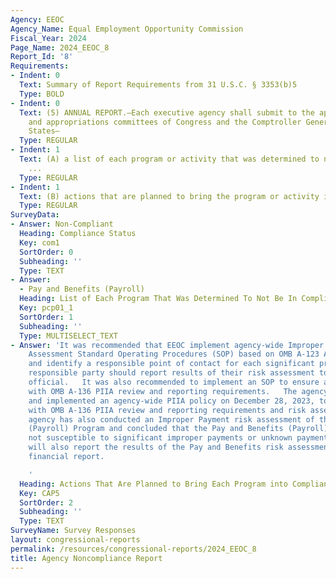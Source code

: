 ```yaml
---
Agency: EEOC
Agency_Name: Equal Employment Opportunity Commission
Fiscal_Year: 2024
Page_Name: 2024_EEOC_8
Report_Id: '8'
Requirements:
- Indent: 0
  Text: Summary of Report Requirements from 31 U.S.C. § 3353(b)5
  Type: BOLD
- Indent: 0
  Text: (5) ANNUAL REPORT.—Each executive agency shall submit to the appropriate authorizing
    and appropriations committees of Congress and the Comptroller General of the United
    States—
  Type: REGULAR
- Indent: 1
  Text: (A) a list of each program or activity that was determined to not be in compliance
    ...
  Type: REGULAR
- Indent: 1
  Text: (B) actions that are planned to bring the program or activity into compliance.
  Type: REGULAR
SurveyData:
- Answer: Non-Compliant
  Heading: Compliance Status
  Key: com1
  SortOrder: 0
  Subheading: ''
  Type: TEXT
- Answer:
  - Pay and Benefits (Payroll)
  Heading: List of Each Program That Was Determined To Not Be In Compliance
  Key: pcp01_1
  SortOrder: 1
  Subheading: ''
  Type: MULTISELECT_TEXT
- Answer: 'It was recommended that EEOC implement agency-wide Improper Payment Risk
    Assessment Standard Operating Procedures (SOP) based on OMB A-123 Appendix C guidance
    and identify a responsible point of contact for each significant program. The
    responsible party should report results of their risk assessment to the EEOC responsible
    official.   It was also recommended to implement an SOP to ensure annual compliance
    with OMB A-136 PIIA review and reporting requirements.   The agency developed
    and implemented an agency-wide PIIA policy on December 28, 2023, to address compliance
    with OMB A-136 PIIA review and reporting requirements and risk assessment procedures.  The
    agency has also conducted an Improper Payment risk assessment of the Pay and Benefits
    (Payroll) Program and concluded that the Pay and Benefits (Payroll) Program is
    not susceptible to significant improper payments or unknown payments.  The agency
    will also report the results of the Pay and Benefits risk assessment in the agency''s
    financial report.

    '
  Heading: Actions That Are Planned to Bring Each Program into Compliance
  Key: CAP5
  SortOrder: 2
  Subheading: ''
  Type: TEXT
SurveyName: Survey Responses
layout: congressional-reports
permalink: /resources/congressional-reports/2024_EEOC_8
title: Agency Noncompliance Report
---
```

